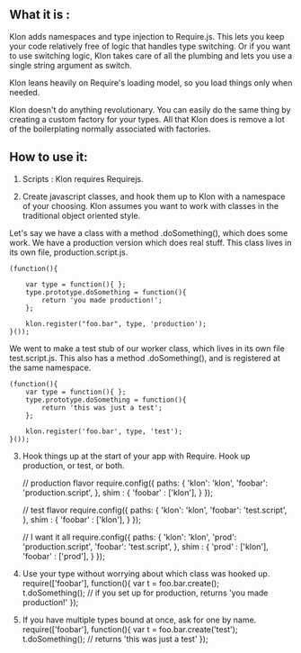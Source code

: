 What it is :
------------
Klon adds namespaces and type injection to Require.js. This lets you keep your code relatively free of logic that handles type switching. Or if you want to use switching logic, Klon takes care of all the plumbing and lets you use a single string argument as switch.

Klon leans heavily on Require's loading model, so you load things only when needed. 

Klon doesn't do anything revolutionary. You can easily do the same thing by creating a custom factory for your types. All that Klon does is remove a lot of the boilerplating normally associated with factories.


How to use it:
------------
1) Scripts : Klon requires Requirejs.

    <script type='text/javascript' src='require.js'></script>
    <script type='text/javascript' src='klon.js'></script>



2) Create javascript classes, and hook them up to Klon with a namespace of your choosing. Klon assumes you want to work with classes in the traditional object oriented style.

Let's say we have a class with a method .doSomething(), which does some work. We have a production version which does real stuff. This class lives in its own file, production.script.js.

    (function(){

        var type = function(){ };
        type.prototype.doSomething = function(){
            return 'you made production!';
        };

        klon.register("foo.bar", type, 'production');   
    }());

We went to make a test stub of our worker class, which lives in its own file test.script.js. This also has a method .doSomething(), and is registered at the same namespace.

    (function(){
        var type = function(){ };
        type.prototype.doSomething = function(){
            return 'this was just a test';
        };

        klon.register('foo.bar', type, 'test'); 
    }());



3) Hook things up at the start of your app with Require. Hook up production, or test, or both.

    // production flavor
    require.config({
        paths: {
            'klon': 'klon',
            'foobar': 'production.script',
        },
        shim : {
            'foobar' : ['klon'],
        }
    });


    // test flavor
    require.config({
        paths: {
            'klon': 'klon',
            'foobar': 'test.script',
        },
        shim : {
            'foobar' : ['klon'],
        }
    });


    // I want it all
    require.config({
        paths: {
            'klon': 'klon',
            'prod': 'production.script',
            'foobar': 'test.script',
        },
        shim : {
            'prod' : ['klon'],
            'foobar' : ['prod'],
        }
    });



4) Use your type without worrying about which class was hooked up.
    require(['foobar'], function(){
        var t = foo.bar.create();	
        t.doSomething(); // if you set up for production, returns 'you made production!'
    });	



5) If you have multiple types bound at once, ask for one by name.
    require(['foobar'], function(){
        var t = foo.bar.create('test');	
        t.doSomething(); // returns 'this was just a test'
    });	
